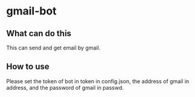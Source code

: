 # gmail-bot

## What can do this

This can send and get email by gmail.

## How to use

Please set the token of bot in token in config.json, the address of gmail in address, and the password of gmail in passwd.
